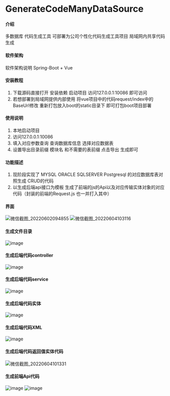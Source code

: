 # GenerateCodeManyDataSource

#### 介绍
多数据库 代码生成工具 可部署为公司个性化代码生成工具项目 局域网内共享代码生成

#### 软件架构
软件架构说明 Spring-Boot + Vue


#### 安装教程

1.  下载源码直接打开 安装依赖 启动项目 访问127.0.0.1:10086 即可访问
2.  若想部署到局域网提供内部使用 将vue项目中的代码request/index中的BaseUrl修改 重新打包放入boot的static目录下 即可打包boot项目部署


#### 使用说明

1.  本地启动项目
2.  访问127.0.0.1:10086 
3.  填入对应参数查询 查询数据库信息 选择对应数据表
4.  设置导出目录前缀 模块名 和不需要的表前缀 点击导出 生成即可

#### 功能描述
1.  现阶段实现了 MYSQL ORACLE SQLSERVER Postgresql 的对应数据库表对照生成 CRUD的代码
2.  以生成后端api接口为模板 生成了前端的js的Api以及对应传输实体对象的对应代码（封装的前端的Request.js 也一并打入其中）

#### 界面
![微信截图_20220602094855](https://user-images.githubusercontent.com/105904115/171529982-f28166eb-5cd9-43b0-b022-030f9c91be56.png)
![微信截图_20220604103116](https://user-images.githubusercontent.com/105904115/171974819-11afb3ae-aa74-44cc-b939-a7be6403a0cd.png)

#### 生成文件目录
![image](https://user-images.githubusercontent.com/105904115/171974815-5c24726d-2a93-4a12-9c61-ac12451d0459.png)

#### 生成后端代码controller
![image](https://user-images.githubusercontent.com/105904115/171974836-5d33ac76-0d93-4d56-a73e-44169f5df005.png)

#### 生成后端代码service
![image](https://user-images.githubusercontent.com/105904115/171974869-62b7a254-c573-481a-89d1-bae7ad5ca231.png)

#### 生成后端代码实体
![image](https://user-images.githubusercontent.com/105904115/171974883-bb433cf4-927f-425d-b426-358a285cae82.png)

#### 生成后端代码XML
![image](https://user-images.githubusercontent.com/105904115/171974915-a3c725a9-7071-4a2d-8049-95329f73297d.png)

#### 生成后端代码返回值实体代码
![微信截图_20220604101331](https://user-images.githubusercontent.com/105904115/171974305-00173cd8-65be-4855-bfd0-0ca00c4eae5d.png)

#### 生成前端Api代码
![image](https://user-images.githubusercontent.com/105904115/171975005-4883168d-f62e-4c3f-873a-3bc949b3093a.png)
![image](https://user-images.githubusercontent.com/105904115/171975085-255d5331-2f16-4781-a989-f7223b86a940.png)

